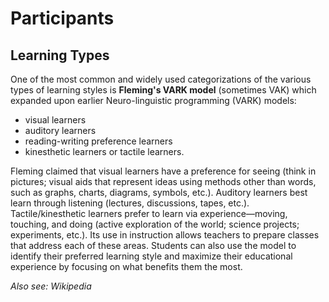 
# Participants

## Learning Types

One of the most common and widely used categorizations of the various types of learning styles is **Fleming's VARK model** (sometimes VAK) which expanded upon earlier Neuro-linguistic programming (VARK) models:

* visual learners
* auditory learners
* reading-writing preference learners
* kinesthetic learners or tactile learners.

Fleming claimed that visual learners have a preference for seeing (think in pictures; visual aids that represent ideas using methods other than words, such as graphs, charts, diagrams, symbols, etc.). Auditory learners best learn through listening (lectures, discussions, tapes, etc.). Tactile/kinesthetic learners prefer to learn via experience—moving, touching, and doing (active exploration of the world; science projects; experiments, etc.). Its use in instruction allows teachers to prepare classes that address each of these areas. Students can also use the model to identify their preferred learning style and maximize their educational experience by focusing on what benefits them the most.

*Also see: Wikipedia*
